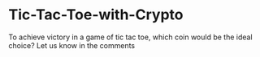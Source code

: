 # Tic-Tac-Toe-with-Crypto
To achieve victory in a game of tic tac toe, which coin would be the ideal choice?  Let us know in the comments 
